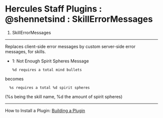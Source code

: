 Hercules Staff Plugins : @shennetsind : SkillErrorMessages
============
1. SkillErrorMessages
---------
Replaces client-side error messages by custom server-side error messages, for skills.

* 1: Not Enough Spirit Spheres Message

      %d requires a total mind bullets
becomes

      %s requires a total %d spirit spheres

(%s being the skill name, %d the amount of spirit spheres)

***
How to Install a Plugin: [Building a Plugin](https://github.com/HerculesWS/Hercules/wiki/Hercules-Plugin-Manager#building-a-plugin)
